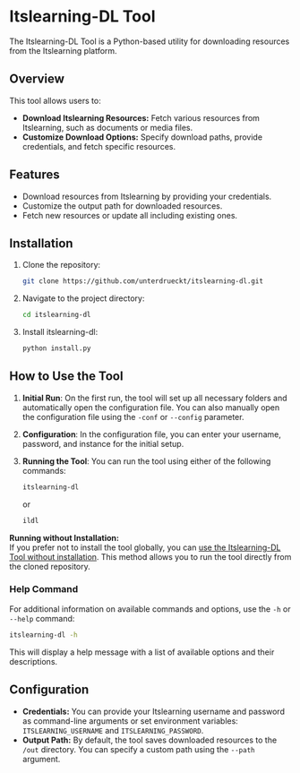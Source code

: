 # Itslearning-DL Tool

The Itslearning-DL Tool is a Python-based utility for downloading resources from the Itslearning platform.

## Overview

This tool allows users to:

- **Download Itslearning Resources:** Fetch various resources from Itslearning, such as documents or media files.
- **Customize Download Options:** Specify download paths, provide credentials, and fetch specific resources.

## Features

- Download resources from Itslearning by providing your credentials.
- Customize the output path for downloaded resources.
- Fetch new resources or update all including existing ones.

## Installation

1. Clone the repository:

    ```bash
    git clone https://github.com/unterdrueckt/itslearning-dl.git
    ```

2. Navigate to the project directory:

    ```bash
    cd itslearning-dl
    ```

3. Install itslearning-dl:

    ```bash
    python install.py
    ```

## How to Use the Tool

1. **Initial Run**: On the first run, the tool will set up all necessary folders and automatically open the configuration file. You can also manually open the configuration file using the `-conf` or `--config` parameter.

2. **Configuration**: In the configuration file, you can enter your username, password, and instance for the initial setup.

3. **Running the Tool**: You can run the tool using either of the following commands:

    ```bash
    itslearning-dl
    ```

    or

    ```bash
    ildl
    ```

**Running without Installation:**  
If you prefer not to install the tool globally, you can [use the Itslearning-DL Tool without installation](useWithoutInstall.md). This method allows you to run the tool directly from the cloned repository.

### Help Command

For additional information on available commands and options, use the `-h` or `--help` command:

```bash
itslearning-dl -h
```

This will display a help message with a list of available options and their descriptions.

## Configuration

- **Credentials:** You can provide your Itslearning username and password as command-line arguments or set environment variables: `ITSLEARNING_USERNAME` and `ITSLEARNING_PASSWORD`.
- **Output Path:** By default, the tool saves downloaded resources to the `/out` directory. You can specify a custom path using the `--path` argument.

